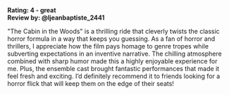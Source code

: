 **Rating: 4 - great**  
**Review by: @ljeanbaptiste_2441**

"The Cabin in the Woods" is a thrilling ride that cleverly twists the classic horror formula in a way that keeps you guessing. As a fan of horror and thrillers, I appreciate how the film pays homage to genre tropes while subverting expectations in an inventive narrative. The chilling atmosphere combined with sharp humor made this a highly enjoyable experience for me. Plus, the ensemble cast brought fantastic performances that made it feel fresh and exciting. I’d definitely recommend it to friends looking for a horror flick that will keep them on the edge of their seats!